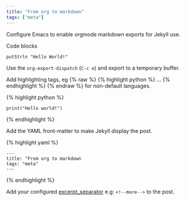 ```yaml
---
title: "From org to markdown"
tags: ["meta"]
---
```

<!--more-->
Configure Emacs to enable orgmode markdown exports for Jekyll use.

Code blocks

    putStrln "Hello World!"

Use the `org-export-dispatch` (`C-c e`) and export to a temporary buffer.

Add highlighting tags, eg {% raw %} {% highlight python %} &#x2026; {% endhighlight %}
{% endraw %} for non-default languages.

{% highlight python %}

    print("Hello world!")

{% endhighlight %}

Add the YAML front-matter to make Jekyll display the post.

{% highlight yaml %}

    ---
    title: "From org to markdown
    tags: "meta"
    ---

{% endhighlight %}


Add your configured [excerpt_separator](http://www.jmnorlund.net/log/2018/03/from-org-to-md)
e.g:
`<!--more-->` to the post.
